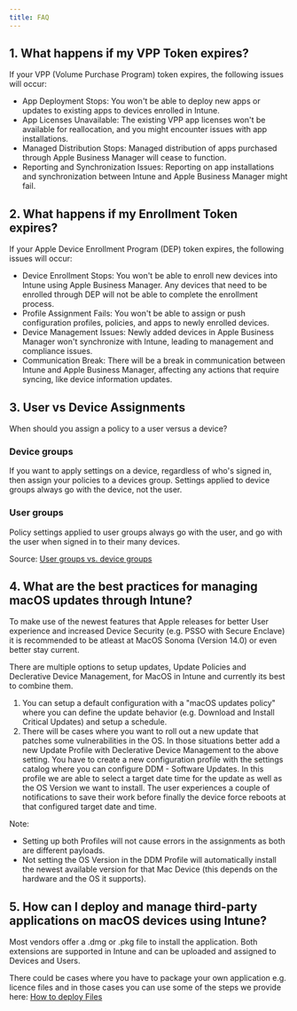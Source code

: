 ```yaml
---
title: FAQ
---
```


## 1. What happens if my VPP Token expires?

If your VPP (Volume Purchase Program) token expires, the following issues will occur:

- App Deployment Stops: You won't be able to deploy new apps or updates to existing apps to devices enrolled in Intune.
- App Licenses Unavailable: The existing VPP app licenses won't be available for reallocation, and you might encounter issues with app installations.
- Managed Distribution Stops: Managed distribution of apps purchased through Apple Business Manager will cease to function.
- Reporting and Synchronization Issues: Reporting on app installations and synchronization between Intune and Apple Business Manager might fail.

## 2. What happens if my Enrollment Token expires?

If your Apple Device Enrollment Program (DEP) token expires, the following issues will occur:

- Device Enrollment Stops: You won't be able to enroll new devices into Intune using Apple Business Manager. Any devices that need to be enrolled through DEP will not be able to complete the enrollment process.
- Profile Assignment Fails: You won't be able to assign or push configuration profiles, policies, and apps to newly enrolled devices.
- Device Management Issues: Newly added devices in Apple Business Manager won't synchronize with Intune, leading to management and compliance issues.
- Communication Break: There will be a break in communication between Intune and Apple Business Manager, affecting any actions that require syncing, like device information updates.

## 3. User vs Device Assignments

When should you assign a policy to a user versus a device?

### Device groups

If you want to apply settings on a device, regardless of who's signed in, then assign your policies to a devices group. Settings applied to device groups always go with the device, not the user.

### User groups

Policy settings applied to user groups always go with the user, and go with the user when signed in to their many devices.

Source: [User groups vs. device groups](https://learn.microsoft.com/en-us/mem/intune/configuration/device-profile-assign#user-groups-vs-device-groups)

## 4. What are the best practices for managing macOS updates through Intune?

To make use of the newest features that Apple releases for better User experience and increased Device Security (e.g. PSSO with Secure Enclave) it is recommended to be atleast at MacOS Sonoma (Version 14.0) or even better stay current.

There are multiple options to setup updates, Update Policies and Declerative Device Management, for MacOS in Intune and currently its best to combine them.

1. You can setup a default configuration with a "macOS updates policy" where you can define the update behavior (e.g. Download and Install Critical Updates) and setup a schedule.
2. There will be cases where you want to roll out a new update that patches some vulnerabilities in the OS. In those situations better add a new Update Profile with Declerative Device Management to the above setting. You have to create a new configuration profile with the settings catalog where you can configure DDM - Software Updates. In this profile we are able to select a target date time for the update as well as the OS Version we want to install. The user experiences a couple of notifications to save their work before finally the device force reboots at that configured target date and time.

Note:
- Setting up both Profiles will not cause errors in the assignments as both are different payloads.
- Not setting the OS Version in the DDM Profile will automatically install the newest available version for that Mac Device (this depends on the hardware and the OS it supports).


## 5. How can I deploy and manage third-party applications on macOS devices using Intune?

Most vendors offer a .dmg or .pkg file to install the application. Both extensions are supported in Intune and can be uploaded and assigned to Devices and Users.

There could be cases where you have to package your own application e.g. licence files and in those cases you can use some of the steps we provide here: [How to deploy Files](https://www.intunemacadmins.com/deploy-files/how_to_deploy_files/)